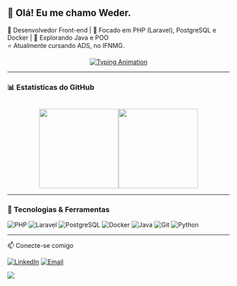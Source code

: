 ## 👋 Olá! Eu me chamo Weder.


🎯 Desenvolvedor Front-end | 📌 Focado em PHP (Laravel), PostgreSQL e Docker | 🚀 Explorando Java e POO  
⭐️ Atualmente cursando ADS, no IFNMG.


<p align="center">
  <a href="https://git.io/typing-svg">
    <img src="https://readme-typing-svg.demolab.com?font=Fira+Code&pause=1000&color=000000&width=435&lines=Seja+Bem-Vindo+ao+meu+perfil!;Transformando+café+em+código+☕" alt="Typing Animation" />
  </a>
</p>

---

### 📊 Estatísticas do GitHub
<div align="center" ><br> <img height="180em" src="https://github-readme-stats.vercel.app/api?username=ohachii&show_icons=true&theme=radical&include_all_commits=true&count_private=true"/><img height="180em" src="https://github-readme-stats.vercel.app/api/top-langs/?username=ohachii&layout=compact&theme=radical"/> </div>

---

### 🚀 Tecnologias & Ferramentas

![PHP](https://img.shields.io/badge/PHP-777BB4?style=for-the-badge&logo=php&logoColor=white)
![Laravel](https://img.shields.io/badge/Laravel-FF2D20?style=for-the-badge&logo=laravel&logoColor=white)
![PostgreSQL](https://img.shields.io/badge/PostgreSQL-316192?style=for-the-badge&logo=postgresql&logoColor=white)
![Docker](https://img.shields.io/badge/Docker-2496ED?style=for-the-badge&logo=docker&logoColor=white)
![Java](https://img.shields.io/badge/Java-ED8B00?style=for-the-badge&logo=java&logoColor=white)
![Git](https://img.shields.io/badge/Git-F05032?style=for-the-badge&logo=git&logoColor=white)
![Python](https://img.shields.io/badge/Python-3776AB?style=for-the-badge&logo=python&logoColor=white)

---

</div>
📫 Conecte-se comigo

[![LinkedIn](https://img.shields.io/badge/LinkedIn-0A66C2?style=for-the-badge&logo=linkedin&logoColor=white)](https://www.linkedin.com/in/weder-santos-pessoa-2b0a45246/)
[![Email](https://img.shields.io/badge/Email-D14836?style=for-the-badge&logo=gmail&logoColor=white)](mailto:wederpessoa202@gmail.com)

</div>
<img src="https://capsule-render.vercel.app/api?type=waving&color=gradient&height=100&section=footer" /> </p>
